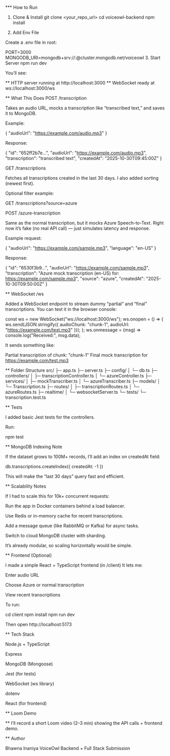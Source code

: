 *** How to Run
1. Clone & Install
git clone <your_repo_url>
cd voiceowl-backend
npm install

2. Add Env File

Create a .env file in root:

PORT=3000
MONGODB_URI=mongodb+srv://<username>:<password>@cluster.mongodb.net/voiceowl
3. Start Server
npm run dev


You’ll see:

** HTTP server running at http://localhost:3000
** WebSocket ready at ws://localhost:3000/ws

** What This Does
POST /transcription

Takes an audio URL, mocks a transcription like “transcribed text,” and saves it to MongoDB.

Example:

{
  "audioUrl": "https://example.com/audio.mp3"
}


Response:

{
  "id": "652ff2b7e...",
  "audioUrl": "https://example.com/audio.mp3",
  "transcription": "transcribed text",
  "createdAt": "2025-10-30T09:45:00Z"
}

GET /transcriptions

Fetches all transcriptions created in the last 30 days.
I also added sorting (newest first).

Optional filter example:

GET /transcriptions?source=azure

POST /azure-transcription

Same as the normal transcription, but it mocks Azure Speech-to-Text.
Right now it’s fake (no real API call) — just simulates latency and response.

Example request:

{
  "audioUrl": "https://example.com/sample.mp3",
  "language": "en-US"
}


Response:

{
  "id": "6530f3b9...",
  "audioUrl": "https://example.com/sample.mp3",
  "transcription": "Azure mock transcription (en-US) for: https://example.com/sample.mp3",
  "source": "azure",
  "createdAt": "2025-10-30T09:50:00Z"
}

** WebSocket /ws

Added a WebSocket endpoint to stream dummy “partial” and “final” transcriptions.
You can test it in the browser console:

const ws = new WebSocket("ws://localhost:3000/ws");
ws.onopen = () => {
  ws.send(JSON.stringify({
    audioChunk: "chunk-1",
    audioUrl: "https://example.com/test.mp3"
  }));
};
ws.onmessage = (msg) => console.log("Received:", msg.data);


It sends something like:

Partial transcription of chunk: "chunk-1"
Final mock transcription for https://example.com/test.mp3

** Folder Structure
src/
 ├─ app.ts
 ├─ server.ts
 ├─ config/
 │   └─ db.ts
 ├─ controllers/
 │   ├─ transcriptionController.ts
 │   └─ azureController.ts
 ├─ services/
 │   ├─ mockTranscriber.ts
 │   └─ azureTranscriber.ts
 ├─ models/
 │   └─ Transcription.ts
 ├─ routes/
 │   ├─ transcriptionRoutes.ts
 │   └─ azureRoutes.ts
 ├─ realtime/
 │   └─ websocketServer.ts
 └─ tests/
     └─ transcription.test.ts

** Tests

I added basic Jest tests for the controllers.

Run:

npm test

** MongoDB Indexing Note

If the dataset grows to 100M+ records, I’ll add an index on createdAt field:

db.transcriptions.createIndex({ createdAt: -1 })


This will make the “last 30 days” query fast and efficient.

** Scalability Notes

If I had to scale this for 10k+ concurrent requests:

Run the app in Docker containers behind a load balancer.

Use Redis or in-memory cache for recent transcriptions.

Add a message queue (like RabbitMQ or Kafka) for async tasks.

Switch to cloud MongoDB cluster with sharding.

It’s already modular, so scaling horizontally would be simple.

**  Frontend (Optional)

I made a simple React + TypeScript frontend (in /client)
It lets me:

Enter audio URL

Choose Azure or normal transcription

View recent transcriptions

To run:

cd client
npm install
npm run dev


Then open http://localhost:5173

**   Tech Stack

Node.js + TypeScript

Express

MongoDB (Mongoose)

Jest (for tests)

WebSocket (ws library)

dotenv

React (for frontend)


** Loom Demo

** I’ll record a short Loom video (2–3 min) showing the API calls + frontend demo.

** Author

Bhawna Inaniya
VoiceOwl Backend + Full Stack Submission